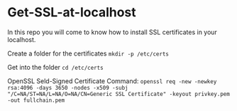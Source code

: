 # Get-SSL-at-localhost
In this repo you will come to know how to install SSL certificates in your localhost.

Create a folder for the certificates
``mkdir -p /etc/certs``

Get into the folder
``cd /etc/certs``

OpenSSL Seld-Signed Certificate Command:
``openssl req -new -newkey rsa:4096 -days 3650 -nodes -x509 -subj "/C=NA/ST=NA/L=NA/O=NA/CN=Generic SSL Certificate" -keyout privkey.pem -out fullchain.pem``
